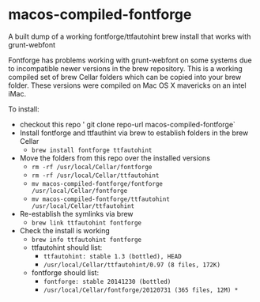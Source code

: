 # macos-compiled-fontforge
A built dump of a working fontforge/ttfautohint brew install that works with grunt-webfont

Fontforge has problems working with grunt-webfont on some systems due to incompatible newer versions in the brew repository. This is a working compiled set of brew Cellar folders which can be copied into your brew folder. These versions were compiled on Mac OS X mavericks on an intel iMac.

To install:
* checkout this repo ' git clone repo-url macos-compiled-fontforge`
* Install fontforge and ttfauthint via brew to establish folders in the brew Cellar
    * `brew install fontforge ttfautohint`
* Move the folders from this repo over the installed versions
    * `rm -rf /usr/local/Cellar/fontforge`  
    * `rm -rf /usr/local/Cellar/ttfautohint`  
    * `mv macos-compiled-fontforge/fontforge /usr/local/Cellar/fontforge`
    * `mv macos-compiled-fontforge/ttfautohint /usr/local/Cellar/ttfautohint`
* Re-establish the symlinks via brew
    * `brew link ttfautohint fontforge`
* Check the install is working
    * `brew info ttfautohint fontforge`
    * ttfautohint should list:
        *  `ttfautohint: stable 1.3 (bottled), HEAD`
        *  `/usr/local/Cellar/ttfautohint/0.97 (8 files, 172K)`
    * fontforge should list:
        *  `fontforge: stable 20141230 (bottled)`
        *  `/usr/local/Cellar/fontforge/20120731 (365 files, 12M) *`
